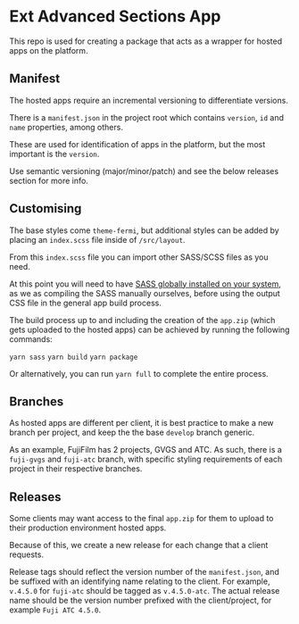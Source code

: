 # Ext Advanced Sections App

This repo is used for creating a package that acts as a wrapper for hosted apps on the platform.

## Manifest

The hosted apps require an incremental versioning to differentiate versions.

There is a `manifest.json` in the project root which contains `version`, `id` and `name` properties, among others.

These are used for identification of apps in the platform, but the most important is the `version`.

Use semantic versioning (major/minor/patch) and see the below releases section for more info.

## Customising

The base styles come `theme-fermi`, but additional styles can be added by placing an `index.scss` file inside of `/src/layout`.

From this `index.scss` file you can import other SASS/SCSS files as you need.

At this point you will need to have [SASS globally installed on your system](https://sass-lang.com/install), as we as compiling the SASS manually ourselves, before using the output CSS file in the general app build process.

The build process up to and including the creation of the `app.zip` (which gets uploaded to the hosted apps) can be achieved by running the following commands:

`yarn sass`
`yarn build`
`yarn package`

Or alternatively, you can run `yarn full` to complete the entire process.

## Branches

As hosted apps are different per client, it is best practice to make a new branch per project, and keep the the base `develop` branch generic.

As an example, FujiFilm has 2 projects, GVGS and ATC. As such, there is a `fuji-gvgs` and `fuji-atc` branch, with specific styling requirements of each project in their respective branches.

## Releases

Some clients may want access to the final `app.zip` for them to upload to their production environment hosted apps.

Because of this, we create a new release for each change that a client requests. 

Release tags should reflect the version number of the `manifest.json`, and be suffixed with an identifying name relating to the client. For example, `v.4.5.0` for `fuji-atc` should be tagged as `v.4.5.0-atc`. The actual release name should be the version number prefixed with the client/project, for example `Fuji ATC 4.5.0`.
